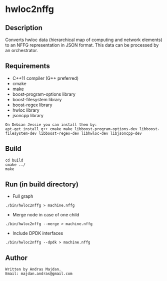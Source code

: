 # hwloc2nffg

## Description
Converts hwloc data (hierarchical map of computing and network elements)
to an NFFG representation in JSON format. This data can be processed by
an orchestrator. 

## Requirements
* C++11 compiler (G++ preferred)
* cmake
* make
* boost-program-options library
* boost-filesystem library
* boost-regex library
* hwloc library
* jsoncpp library

```
On Debian Jessie you can install them by:
apt-get install g++ cmake make libboost-program-options-dev libboost-filesystem-dev libboost-regex-dev libhwloc-dev libjsoncpp-dev
```

## Build
```
cd build
cmake ../
make
```

## Run (in build directory)
* Full graph 
```
./bin/hwloc2nffg > machine.nffg
```
* Merge node in case of one child
```
./bin/hwloc2nffg --merge > machine.nffg
```
* Include DPDK interfaces
```
./bin/hwloc2nffg --dpdk > machine.nffg
```
## Author
```
Written by Andras Majdan.
Email: majdan.andras@gmail.com
```

